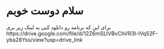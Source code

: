 <h1>سلام دوست خوبم</h1>
برای این که برنامه رو دانلود کنی به لینک زیر بری
https://drive.google.com/file/d/12Z6mSLlVBvChVR3I-lVq52F-yba28Yss/view?usp=drive_link

